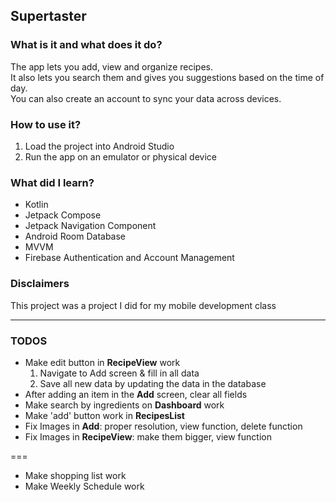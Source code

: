 ## Supertaster

### What is it and what does it do?
The app lets you add, view and organize recipes.  
It also lets you search them and gives you suggestions based on the time of day.  
You can also create an account to sync your data across devices.

### How to use it?
1. Load the project into Android Studio
2. Run the app on an emulator or physical device

### What did I learn?
* Kotlin
* Jetpack Compose
* Jetpack Navigation Component
* Android Room Database
* MVVM
* Firebase Authentication and Account Management

### Disclaimers
This project was a project I did for my mobile development class


---

### TODOS

* Make edit button in **RecipeView** work
  1. Navigate to Add screen & fill in all data
  2. Save all new data by updating the data in the database 
* After adding an item in the **Add** screen, clear all fields
* Make search by ingredients on **Dashboard** work
* Make 'add' button work in **RecipesList**
* Fix Images in **Add**: proper resolution, view function, delete function
* Fix Images in **RecipeView**: make them bigger, view function

===

* Make shopping list work
* Make Weekly Schedule work

